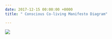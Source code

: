 ```yaml
---
date: 2017-12-15 00:00:00 +0000
title: " Conscious Co-living Manifesto Diagram"

---
```


<img src="/uploads/2018/06/28/coliving-manifesto-6.jpeg"><br/><br/>